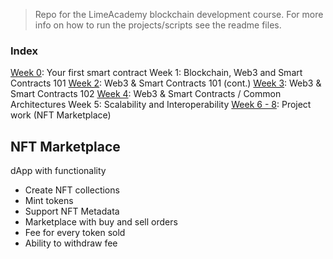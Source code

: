 > Repo for the LimeAcademy blockchain development course.
> For more info on how to run the projects/scripts see the readme files.

### Index

[Week 0](https://github.com/georgiIvanov/LimeAcademy/tree/main/Week0): Your first smart contract
Week 1: Blockchain, Web3 and Smart Contracts 101
[Week 2](https://github.com/georgiIvanov/LimeAcademy/tree/main/Week2): Web3 & Smart Contracts 101 (cont.)
[Week 3](https://github.com/georgiIvanov/LimeAcademy/tree/main/Week3): Web3 & Smart Contracts 102
[Week 4](https://github.com/georgiIvanov/LimeAcademy/tree/main/Week4): Web3 & Smart Contracts / Common Architectures
Week 5: Scalability and Interoperability
[Week 6 - 8](https://github.com/georgiIvanov/LimeAcademy/tree/main/NFTMarketplace): Project work (NFT Marketplace)

## NFT Marketplace

dApp with functionality

* Create NFT collections
* Mint tokens
* Support NFT Metadata
* Marketplace with buy and sell orders
* Fee for every token sold
* Ability to withdraw fee


